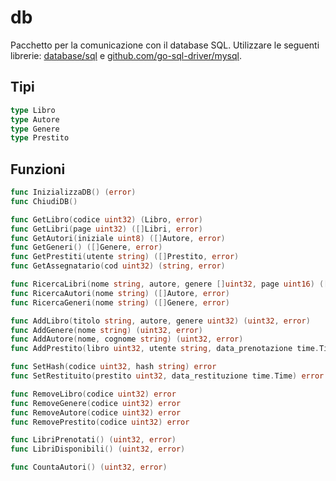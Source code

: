 # db
Pacchetto per la comunicazione con il database SQL.
Utilizzare le seguenti librerie: [database/sql](https://git.antonionapolitano.eu/napaalm/LilBib/src/master) e [github.com/go-sql-driver/mysql](https://github.com/go-sql-driver/mysql).

## Tipi
```go
type Libro
type Autore
type Genere
type Prestito
```

## Funzioni
```go
func InizializzaDB() (error)
func ChiudiDB()

func GetLibro(codice uint32) (Libro, error)
func GetLibri(page uint32) ([]Libri, error)
func GetAutori(iniziale uint8) ([]Autore, error)
func GetGeneri() ([]Genere, error)
func GetPrestiti(utente string) ([]Prestito, error)
func GetAssegnatario(cod uint32) (string, error)

func RicercaLibri(nome string, autore, genere []uint32, page uint16) ([]Libro, error)
func RicercaAutori(nome string) ([]Autore, error)
func RicercaGeneri(nome string) ([]Genere, error)

func AddLibro(titolo string, autore, genere uint32) (uint32, error)
func AddGenere(nome string) (uint32, error)
func AddAutore(nome, cognome string) (uint32, error)
func AddPrestito(libro uint32, utente string, data_prenotazione time.Time, durata uint32) (uint32, error)

func SetHash(codice uint32, hash string) error
func SetRestituito(prestito uint32, data_restituzione time.Time) error

func RemoveLibro(codice uint32) error
func RemoveGenere(codice uint32) error
func RemoveAutore(codice uint32) error
func RemovePrestito(codice uint32) error

func LibriPrenotati() (uint32, error)
func LibriDisponibili() (uint32, error)

func CountaAutori() (uint32, error)
```

